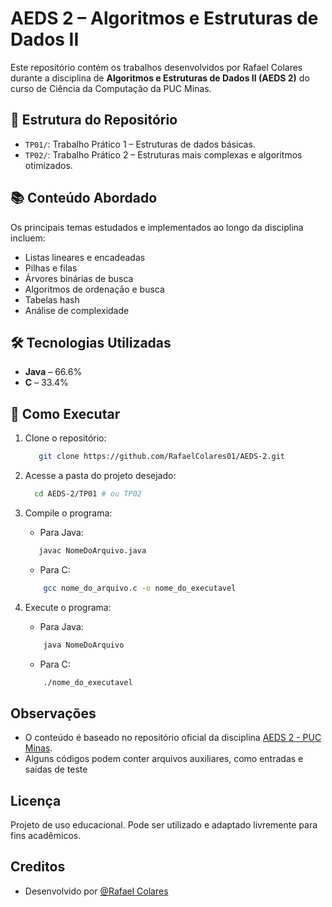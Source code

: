 # AEDS 2 – Algoritmos e Estruturas de Dados II

Este repositório contém os trabalhos desenvolvidos por Rafael Colares durante a disciplina de **Algoritmos e Estruturas de Dados II (AEDS 2)** do curso de Ciência da Computação da PUC Minas.

## 📁 Estrutura do Repositório

- `TP01/`: Trabalho Prático 1 – Estruturas de dados básicas.
- `TP02/`: Trabalho Prático 2 – Estruturas mais complexas e algoritmos otimizados.

## 📚 Conteúdo Abordado

Os principais temas estudados e implementados ao longo da disciplina incluem:

- Listas lineares e encadeadas
- Pilhas e filas
- Árvores binárias de busca
- Algoritmos de ordenação e busca
- Tabelas hash
- Análise de complexidade

## 🛠 Tecnologias Utilizadas

- **Java** – 66.6%
- **C** – 33.4%

## 🚀 Como Executar

1. Clone o repositório:

   ```bash
      git clone https://github.com/RafaelColares01/AEDS-2.git
   ```

2. Acesse a pasta do projeto desejado:

   ```bash
     cd AEDS-2/TP01 # ou TP02
   ```

3. Compile o programa:

   - Para Java:

   ```bash
      javac NomeDoArquivo.java
   ```

   - Para C:

   ```bash
       gcc nome_do_arquivo.c -o nome_do_executavel
   ```

4. Execute o programa:
   - Para Java:
   ```bash
       java NomeDoArquivo
   ```
   - Para C:
   ```bash
       ./nome_do_executavel
   ```

## Observações

- O conteúdo é baseado no repositório oficial da disciplina [AEDS 2 - PUC Minas](https://github.com/icei-pucminas/aeds2).
- Alguns códigos podem conter arquivos auxiliares, como entradas e saídas de teste

## Licença

Projeto de uso educacional. Pode ser utilizado e adaptado livremente para
fins acadêmicos.

## Creditos
- Desenvolvido por [@Rafael Colares](https://github.com/RafaelColares01)
